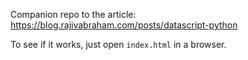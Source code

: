 Companion repo to the article: https://blog.rajivabraham.com/posts/datascript-python

To see if it works, just open `index.html` in a browser.
